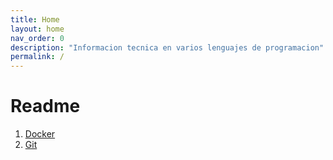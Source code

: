 ```yaml
---
title: Home
layout: home
nav_order: 0
description: "Informacion tecnica en varios lenguajes de programacion"
permalink: /
---
```


# Readme

1. [Docker](docker/Docker.md)
2. [Git](<Git/git Readme.md>)
   
